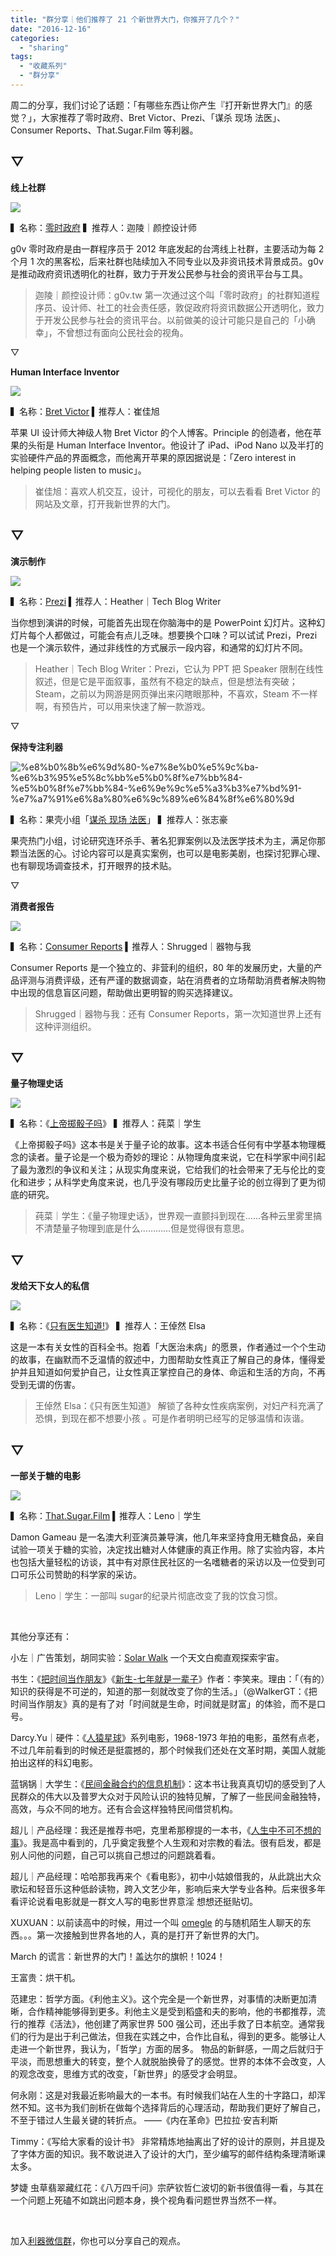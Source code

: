 ```yaml
---
title: "群分享｜他们推荐了 21 个新世界大门，你推开了几个？"
date: "2016-12-16"
categories: 
  - "sharing"
tags: 
  - "收藏系列"
  - "群分享"
---
```


周二的分享，我们讨论了话题：「有哪些东西让你产生『打开新世界大门』的感觉？」，大家推荐了零时政府、Bret Victor、Prezi、「谋杀 现场 法医」、Consumer Reports、That.Sugar.Film 等利器。

## ▽

**线上社群**

![](/images/74027.jpg)

▍名称：[零时政府](https://g0v.tw/en-US/) ▍推荐人：迦陵｜颜控设计师

g0v 零时政府是由一群程序员于 2012 年底发起的台湾线上社群，主要活动为每 2 个月 1 次的黑客松，后来社群也陆续加入不同专业以及非资讯技术背景成员。g0v 是推动政府资讯透明化的社群，致力于开发公民参与社会的资讯平台与工具。

> 迦陵｜颜控设计师：g0v.tw 第一次通过这个叫「零时政府」的社群知道程序员、设计师、社工的社会责任感，敦促政府将资讯数据公开透明化，致力于开发公民参与社会的资讯平台。以前做美的设计可能只是自己的「小确幸」，不曾想过有面向公民社会的视角。

▽

**Human Interface Inventor**

![](/images/12636.jpg)

▍名称：[Bret Victor](https://worrydream.com/) ▍推荐人：崔佳旭

苹果 UI 设计师大神级人物 Bret Victor 的个人博客。Principle 的创造者，他在苹果的头衔是 Human Interface Inventor。他设计了 iPad、iPod Nano 以及半打的实验硬件产品的界面概念，而他离开苹果的原因据说是：「Zero interest in helping people listen to music」。

> 崔佳旭：喜欢人机交互，设计，可视化的朋友，可以去看看 Bret Victor 的网站及文章，打开我新世界的大门。

## ▽

**演示制作**

![](/images/87986.png)

▍名称：[Prezi](https://prezi.com/) ▍推荐人：Heather｜Tech Blog Writer

当你想到演讲的时候，可能首先出现在你脑海中的是 PowerPoint 幻灯片。这种幻灯片每个人都做过，可能会有点儿乏味。想要换个口味？可以试试 Prezi，Prezi 也是一个演示软件，通过非线性的方式展示一段内容，和通常的幻灯片不同。

> Heather｜Tech Blog Writer：Prezi，它认为 PPT 把 Speaker 限制在线性叙述，但是它是平面叙事，虽然有不稳定的缺点，但是想法有突破；Steam，之前以为网游是网页弹出来闪瞎眼那种，不喜欢，Steam 不一样啊，有预告片，可以用来快速了解一款游戏。

▽

**保持专注利器**

![%e8%b0%8b%e6%9d%80-%e7%8e%b0%e5%9c%ba-%e6%b3%95%e5%8c%bb%e5%b0%8f%e7%bb%84-%e5%b0%8f%e7%bb%84-%e6%9e%9c%e5%a3%b3%e7%bd%91-%e7%a7%91%e6%8a%80%e6%9c%89%e6%84%8f%e6%80%9d](/images/21172.png)

▍名称：果壳小组「[谋杀 现场 法医](https://www.guokr.com/group/31/)」 ▍推荐人：张志豪

果壳热门小组，讨论研究连环杀手、著名犯罪案例以及法医学技术为主，满足你那颗当法医的心。讨论内容可以是真实案例，也可以是电影美剧，也探讨犯罪心理、也有聊现场调查技术，打开眼界的技术贴。

▽

**消费者报告**

![](/images/92313.jpg)

▍名称：[Consumer Reports](https://www.consumerreports.org/) ▍推荐人：Shrugged｜器物与我

Consumer Reports 是一个独立的、非营利的组织，80 年的发展历史，大量的产品评测与消费评级，还有严谨的数据调查，站在消费者的立场帮助消费者解决购物中出现的信息盲区问题，帮助做出更明智的购买选择建议。

> Shrugged｜器物与我：还有 Consumer Reports，第一次知道世界上还有这种评测组织。

## ▽

 **量子物理史话**

![](/images/91396-1377x1024.jpg)

▍名称：《[上帝掷骰子吗](https://read.douban.com/ebook/1096463/?dcs=subject-buylink&dcm=douban&dct=1467022)》 ▍推荐人：莼菜｜学生

《上帝掷骰子吗》这本书是关于量子论的故事。这本书适合任何有中学基本物理概念的读者。量子论是一个极为奇妙的理论：从物理角度来说，它在科学家中间引起了最为激烈的争议和关注；从现实角度来说，它给我们的社会带来了无与伦比的变化和进步；从科学史角度来说，也几乎没有哪段历史比量子论的创立得到了更为彻底的研究。

> 莼菜｜学生：《量子物理史话》，世界观一直颤抖到现在……各种云里雾里搞不清楚量子物理到底是什么…………但是觉得很有意思。

## ▽

**发给天下女人的私信**

![](/images/47864-1377x1024.jpg)

▍名称：《[只有医生知道!](https://www.amazon.cn/mn/detailApp/ref=asc_df_B00APDYG482450403/?asin=B00APDYG48&tag=douban-23&creative=2384&creativeASIN=B00APDYG48&linkCode=df0)》 ▍推荐人：王倬然 Elsa

这是一本有关女性的百科全书。抱着「大医治未病」的愿景，作者通过一个个生动的故事，在幽默而不乏温情的叙述中，力图帮助女性真正了解自己的身体，懂得爱护并且知道如何爱护自己，让女性真正掌控自己的身体、命运和生活的方向，不再受到无谓的伤害。

> 王倬然 Elsa：《只有医生知道》 解锁了各种女性疾病案例，对妇产科充满了恐惧，到现在都不想要小孩 。可是作者明明已经写的足够温情和诙谐。

## ▽

**一部关于糖的电影**

![](/images/90758.jpg)

▍名称：[That.Sugar.Film](https://www.bilibili.com/video/av3276383/) ▍推荐人：Leno｜学生

Damon Gameau 是一名澳大利亚演员兼导演，他几年来坚持食用无糖食品，亲自试验一项关于糖的实验，决定找出糖对人体健康的真正作用。除了实验内容，本片也包括大量轻松的访谈，其中有对原住民社区的一名嗜糖者的采访以及一位受到可口可乐公司赞助的科学家的采访。

> Leno｜学生：一部叫 sugar的纪录片彻底改变了我的饮食习惯。

 

其他分享还有：

小左｜广告策划，胡同实验：[Solar Walk](https://itunes.apple.com/us/app/solar-walk-planets-system/id347546771?mt=8) 一个天文白痴直观探索宇宙。

书生：《[把时间当作朋友](https://zhibimo.com/read/xiaolai/ba-shi-jian-dang-zuo-peng-you/)》《[新生-七年就是一辈子](https://b.xinshengdaxue.com/)》作者：李笑来。理由：「（有的）知识的获得是不可逆的，知道的那一刻就改变了你的生活。」（@WalkerGT：《把时间当作朋友》真的是有了对「时间就是生命，时间就是财富」的体验，而不是口号。

Darcy.Yu｜硬件：《[人猿星球](https://movie.douban.com/subject/1296697/)》系列电影，1968-1973 年拍的电影，虽然有点老，不过几年前看到的时候还是挺震撼的，那个时候我们还处在文革时期，美国人就能拍出这样的科幻电影。

蓝锅锅｜大学生：《[民间金融合约的信息机制](https://www.ssap.com.cn/c/2016-02-02/1033130.shtml)》：这本书让我真真切切的感受到了人民群众的伟大以及普罗大众对于风险认识的独特见解，了解了一些民间金融独特，高效，与众不同的地方。还有合会这样独特民间借贷机构。

超儿｜产品经理：我还是推荐书吧，克里希那穆提的一本书，《[人生中不可不想的事](https://book.douban.com/subject/1045716/)》。我是高中看到的，几乎奠定我整个人生观和对宗教的看法。很有启发，都是别人问他的问题，自己可以挑自己想过的问题跳着看。

超儿｜产品经理：哈哈那我再来个《看电影》，初中小姑娘借我的，从此跳出大众歌坛和轻音乐这种低龄读物，跨入文艺少年，影响后来大学专业各种。后来很多年看评论说看电影就是一群文人写的电影世界意淫 想想还挺贴切。

XUXUAN：以前读高中的时候，用过一个叫 [omegle](https://www.omegle.com/) 的与随机陌生人聊天的东西。。。第一次接触到世界各地的人，真的是打开了新世界的大门。

March 的谎言：新世界的大门！盖达尔的旗帜！1024！

王富贵：烘干机。

范建忠：哲学方面。《利他主义》。这个完全是一个新世界，对事情的决断更加清晰，合作精神能够得到更多。利他主义是受到稻盛和夫的影响，他的书都推荐，流行的推荐《活法》，他创建了两家世界 500 强公司，还出手救了日本航空。通常我们的行为是出于利己做法，但我在实践之中，合作比自私，得到的更多。能够让人走进一个新世界，我认为，「哲学」方面的居多。 物品的新鲜感，一周之后就归于平淡，而思想重大的转变，整个人就脱胎换骨了的感觉。世界的本体不会改变，人的观念改变，思维方式的改变，「新世界」的感受才会明显。

何永刚：这是对我最近影响最大的一本书。有时候我们站在人生的十字路口，却浑然不知。这书为我们剖析在做每个选择背后的心理活动，帮助我们更好了解自己，不至于错过人生最关键的转折点。 ——《内在革命》巴拉拉·安吉利斯

Timmy：《写给大家看的设计书》 非常精炼地抽离出了好的设计的原则，并且提及了字体方面的知识。我不敢说进入了设计的大门，至少编写的邮件结构条理清晰课太多。

梦婕 虫草翡翠藏红花：《八万四千问》宗萨钦哲仁波切的新书很值得一看，与其在一个问题上死磕不如跳出问题本身，换个视角看问题世界当然不一样。

 

加入[利器微信群](https://liqi.io/groupchat/)，你也可以分享自己的观点。
